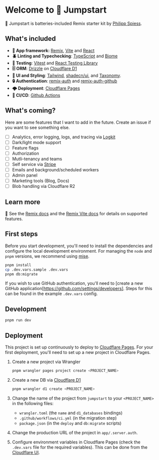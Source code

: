 # Welcome to 🔋 Jumpstart

🔋 Jumpstart is batteries-included Remix starter kit by [Philipp Spiess](https://spiess.dev).

## What's included

- **🧱 App framework:** [Remix](https://remix.run), [Vite](https://vitejs.dev) and [React](https://reactjs.org)
- **🪲 Linting and Typechecking**: [TypeScript](https://www.typescriptlang.org) and [Biome](https://biomejs.dev/)
- **🔬 Testing**: [Vitest](https://vitest.dev) and [React Testing Library](https://testing-library.com)
- **🗄️ ORM**: [Drizzle](https://orm.drizzle.team/) on [Cloudflare D1](https://developers.cloudflare.com/d1)
- **🎨 UI and Styling**: [Tailwind](https://tailwindcss.com), [shadecn/ui](https://ui.shadcn.com), and [Taxonomy](https://tx.shadcn.com/).
- **🔒 Authentication**: [remix-auth](https://github.com/sergiodxa/remix-auth) and [remix-auth-github](https://github.com/sergiodxa/remix-auth-github)
- **🌩️ Deployment**: [Cloudflare Pages](https://pages.cloudflare.com)
- **🔄 CI/CD**: [Github Actions](https://github.com/features/actions)

## What's coming?

Here are some features that I want to add in the future. Create an issue if you want to see something else.

- [ ] Analytics, error logging, logs, and tracing via [Logkit](https://logkit.co)
- [ ] Dark/light mode support
- [ ] Feature flags
- [ ] Authorization
- [ ] Mutli-tenancy and teams
- [ ] Self service via [Stripe](https://stripe.com)
- [ ] Emails and background/scheduled workers
- [ ] Admin panel
- [ ] Marketing tools (Blog, Docs)
- [ ] Blob handling via Cloudflare R2

## Learn more

📖 See the [Remix docs](https://remix.run/docs) and the [Remix Vite docs](https://remix.run/docs/en/main/future/vite) for details on supported features.

## First steps

Before you start development, you'll need to install the dependencies and configure the local development environment. For managing the `node` and `pnpm` versions, we recommend using [mise](https://mise.jdx.dev/).

```bash
pnpm install
cp .dev.vars.sample .dev.vars
pnpm db:migrate
```

If you wish to use GitHub authentication, you'll need to [create a new GitHub application[https://github.com/settings/developers]. Steps for this can be found in the example `.dev.vars` config.

## Development

```bash
pnpm run dev
```

## Deployment

This project is set up continuously to deploy to [Cloudflare Pages](https://pages.cloudflare.com). For your first deployment, you'll need to set up a new project in Cloudflare Pages.

1. Create a new project via Wrangler

   ```bash
   pnpm wrangler pages project create <PROJECT_NAME>
   ```
1. Create a new DB via [Cloudflare D1](https://developers.cloudflare.com/d1)

   ```bash
   pnpm wrangler d1 create <PROJECT_NAME>
   ```
1. Change the name of the project from `jumpstart` to your `<PROJECT_NAME>` in the following files:
    - `wrangler.toml` (the `name` and `d1_databases` bindings)
    - `.github/workflows/ci.yml` (in the migration step)
    - `package.json` (in the `deploy` and `db:migrate` scripts)
1. Change the production URL of the project in `app/.server.auth`.
1. Configure environment variables in Cloudflare Pages (check the `.dev.vars` file for the required variables). This can be done from the [Cloudflare UI](https://dash.cloudflare.com/).
